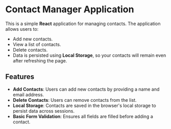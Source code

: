 # Contact Manager Application

This is a simple **React** application for managing contacts. The application allows users to:
- Add new contacts.
- View a list of contacts.
- Delete contacts.
- Data is persisted using **Local Storage**, so your contacts will remain even after refreshing the page.

## Features
- **Add Contacts**: Users can add new contacts by providing a name and email address.
- **Delete Contacts**: Users can remove contacts from the list.
- **Local Storage**: Contacts are saved in the browser's local storage to persist data across sessions.
- **Basic Form Validation**: Ensures all fields are filled before adding a contact.
